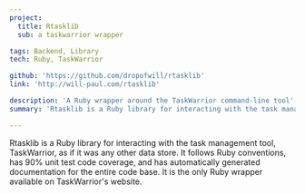```yaml
---
project:
  title: Rtasklib
  sub: a taskwarrior wrapper

tags: Backend, Library
tech: Ruby, TaskWarrior

github: 'https://github.com/dropofwill/rtasklib'
link: 'http://will-paul.com/rtasklib'

description: 'A Ruby wrapper around the TaskWarrior command-line tool'
summary: 'Rtasklib is a Ruby library for interacting with the task management tool, TaskWarrior, as if it was any other data store. It follows Ruby conventions, has 90% unit test code coverage, and has automatically generated documentation for the entire code base. It is the only Ruby wrapper available on TaskWarrior\'s website.'

---
```


Rtasklib is a Ruby library for interacting with the task management tool, TaskWarrior, as if it was any other data store. It follows Ruby conventions, has 90% unit test code coverage, and has automatically generated documentation for the entire code base. It is the only Ruby wrapper available on TaskWarrior\'s website.
